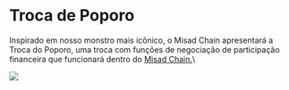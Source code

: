 # Troca de Poporo

Inspirado em nosso monstro mais icônico, o Misad Chain apresentará a Troca do Poporo, uma troca com funções de negociação de participação financeira que funcionará dentro do [Misad Chain.](misad-blockchain.md)\


![](<../.gitbook/assets/image (29).png>)
